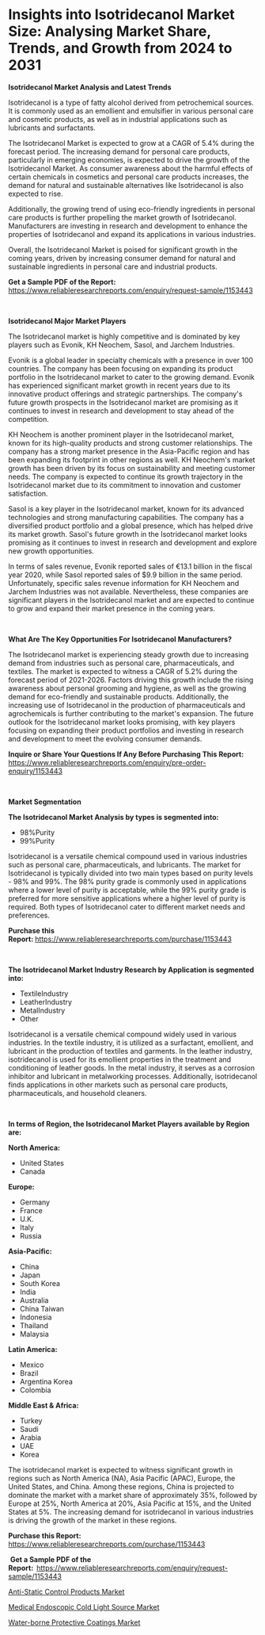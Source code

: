 <p><h1>Insights into Isotridecanol Market Size: Analysing Market Share, Trends, and Growth from 2024 to 2031</h1></p><p><strong>Isotridecanol Market Analysis and Latest Trends</strong></p>
<p><p>Isotridecanol is a type of fatty alcohol derived from petrochemical sources. It is commonly used as an emollient and emulsifier in various personal care and cosmetic products, as well as in industrial applications such as lubricants and surfactants.</p><p>The Isotridecanol Market is expected to grow at a CAGR of 5.4% during the forecast period. The increasing demand for personal care products, particularly in emerging economies, is expected to drive the growth of the Isotridecanol Market. As consumer awareness about the harmful effects of certain chemicals in cosmetics and personal care products increases, the demand for natural and sustainable alternatives like Isotridecanol is also expected to rise.</p><p>Additionally, the growing trend of using eco-friendly ingredients in personal care products is further propelling the market growth of Isotridecanol. Manufacturers are investing in research and development to enhance the properties of Isotridecanol and expand its applications in various industries.</p><p>Overall, the Isotridecanol Market is poised for significant growth in the coming years, driven by increasing consumer demand for natural and sustainable ingredients in personal care and industrial products.</p></p>
<p><strong>Get a Sample PDF of the Report:&nbsp;</strong> <a href="https://www.reliableresearchreports.com/enquiry/request-sample/1153443">https://www.reliableresearchreports.com/enquiry/request-sample/1153443</a></p>
<p>&nbsp;</p>
<p><strong>Isotridecanol Major Market Players</strong></p>
<p><p>The Isotridecanol market is highly competitive and is dominated by key players such as Evonik, KH Neochem, Sasol, and Jarchem Industries. </p><p>Evonik is a global leader in specialty chemicals with a presence in over 100 countries. The company has been focusing on expanding its product portfolio in the Isotridecanol market to cater to the growing demand. Evonik has experienced significant market growth in recent years due to its innovative product offerings and strategic partnerships. The company's future growth prospects in the Isotridecanol market are promising as it continues to invest in research and development to stay ahead of the competition. </p><p>KH Neochem is another prominent player in the Isotridecanol market, known for its high-quality products and strong customer relationships. The company has a strong market presence in the Asia-Pacific region and has been expanding its footprint in other regions as well. KH Neochem's market growth has been driven by its focus on sustainability and meeting customer needs. The company is expected to continue its growth trajectory in the Isotridecanol market due to its commitment to innovation and customer satisfaction. </p><p>Sasol is a key player in the Isotridecanol market, known for its advanced technologies and strong manufacturing capabilities. The company has a diversified product portfolio and a global presence, which has helped drive its market growth. Sasol's future growth in the Isotridecanol market looks promising as it continues to invest in research and development and explore new growth opportunities. </p><p>In terms of sales revenue, Evonik reported sales of €13.1 billion in the fiscal year 2020, while Sasol reported sales of $9.9 billion in the same period. Unfortunately, specific sales revenue information for KH Neochem and Jarchem Industries was not available. Nevertheless, these companies are significant players in the Isotridecanol market and are expected to continue to grow and expand their market presence in the coming years.</p></p>
<p>&nbsp;</p>
<p><strong>What Are The Key Opportunities For Isotridecanol Manufacturers?</strong></p>
<p><p>The Isotridecanol market is experiencing steady growth due to increasing demand from industries such as personal care, pharmaceuticals, and textiles. The market is expected to witness a CAGR of 5.2% during the forecast period of 2021-2026. Factors driving this growth include the rising awareness about personal grooming and hygiene, as well as the growing demand for eco-friendly and sustainable products. Additionally, the increasing use of Isotridecanol in the production of pharmaceuticals and agrochemicals is further contributing to the market's expansion. The future outlook for the Isotridecanol market looks promising, with key players focusing on expanding their product portfolios and investing in research and development to meet the evolving consumer demands.</p></p>
<p><strong>Inquire or Share Your Questions If Any Before Purchasing This Report:</strong> <a href="https://www.reliableresearchreports.com/enquiry/pre-order-enquiry/1153443">https://www.reliableresearchreports.com/enquiry/pre-order-enquiry/1153443</a></p>
<p>&nbsp;</p>
<p><strong>Market Segmentation</strong></p>
<p><strong>The Isotridecanol Market Analysis by types is segmented into:</strong></p>
<p><ul><li>98%Purity</li><li>99%Purity</li></ul></p>
<p><p>Isotridecanol is a versatile chemical compound used in various industries such as personal care, pharmaceuticals, and lubricants. The market for Isotridecanol is typically divided into two main types based on purity levels - 98% and 99%. The 98% purity grade is commonly used in applications where a lower level of purity is acceptable, while the 99% purity grade is preferred for more sensitive applications where a higher level of purity is required. Both types of Isotridecanol cater to different market needs and preferences.</p></p>
<p><strong>Purchase this Report:&nbsp;</strong><a href="https://www.reliableresearchreports.com/purchase/1153443">https://www.reliableresearchreports.com/purchase/1153443</a></p>
<p>&nbsp;</p>
<p><strong>The Isotridecanol Market Industry Research by Application is segmented into:</strong></p>
<p><ul><li>TextileIndustry</li><li>LeatherIndustry</li><li>MetalIndustry</li><li>Other</li></ul></p>
<p><p>Isotridecanol is a versatile chemical compound widely used in various industries. In the textile industry, it is utilized as a surfactant, emollient, and lubricant in the production of textiles and garments. In the leather industry, isotridecanol is used for its emollient properties in the treatment and conditioning of leather goods. In the metal industry, it serves as a corrosion inhibitor and lubricant in metalworking processes. Additionally, isotridecanol finds applications in other markets such as personal care products, pharmaceuticals, and household cleaners.</p></p>
<p>&nbsp;</p>
<p><strong>In terms of Region, the Isotridecanol Market Players available by Region are:</strong></p>
<p>
    <p> <strong> North America: </strong>
        <ul>
            <li>United States</li>
            <li>Canada</li>
        </ul>
        </p> 
    <p> <strong> Europe: </strong>
        <ul>
            <li>Germany</li>
            <li>France</li>
            <li>U.K.</li>
            <li>Italy</li>
            <li>Russia</li>
        </ul>
        </p> 
    <p> <strong> Asia-Pacific: </strong>
        <ul>
            <li>China</li>
            <li>Japan</li>
            <li>South Korea</li>
            <li>India</li>
            <li>Australia</li>
            <li>China Taiwan</li>
            <li>Indonesia</li>
            <li>Thailand</li>
            <li>Malaysia</li>
        </ul>
        </p> 
    <p> <strong> Latin America: </strong>
        <ul>
            <li>Mexico</li>
            <li>Brazil</li>
            <li>Argentina Korea</li>
            <li>Colombia</li>
        </ul>
        </p> 
    <p> <strong> Middle East & Africa: </strong>
        <ul>
            <li>Turkey</li>
            <li>Saudi</li>
            <li>Arabia</li>
            <li>UAE</li>
            <li>Korea</li>
        </ul>
    </p>
    </p>
<p><p>The isotridecanol market is expected to witness significant growth in regions such as North America (NA), Asia Pacific (APAC), Europe, the United States, and China. Among these regions, China is projected to dominate the market with a market share of approximately 35%, followed by Europe at 25%, North America at 20%, Asia Pacific at 15%, and the United States at 5%. The increasing demand for isotridecanol in various industries is driving the growth of the market in these regions.</p></p>
<p><strong>Purchase this Report: </strong><a href="https://www.reliableresearchreports.com/purchase/1153443">https://www.reliableresearchreports.com/purchase/1153443</a></p>
<p>&nbsp;<strong>Get a Sample PDF of the Report:&nbsp;&nbsp;</strong><a href="https://www.reliableresearchreports.com/enquiry/request-sample/1153443">https://www.reliableresearchreports.com/enquiry/request-sample/1153443</a></p>
<p><strong></strong></p>
<p><p><a href="https://view.publitas.com/reportprime-1/anti-static-control-products-market-growth-market-trends-covid-19-impact-and-forecasts-for-period-from-2023-2030/">Anti-Static Control Products Market</a></p><p><a href="https://view.publitas.com/reportprime-1/medical-endoscopic-cold-light-source-market-size-furnishes-valuable-information-encompassing-market-share-market-trends-and-projections-spanning-from-2023-to-2030/">Medical Endoscopic Cold Light Source Market</a></p><p><a href="https://view.publitas.com/reportprime-1/water-borne-protective-coatings-market-size-and-growth-market-segmentation-regional-and-country-breakdowns-and-market-trends-for-period-from-2023-2030/">Water-borne Protective Coatings Market</a></p></p>